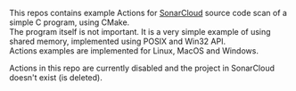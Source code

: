 This repos contains example Actions for [SonarCloud](https://www.sonarsource.com/products/sonarcloud/)
source code scan of a simple C program, using CMake.  
The program itself is not important. It is a very simple example of using shared memory,
implemented using POSIX and Win32 API.  
Actions examples are implemented for Linux, MacOS and Windows.

Actions in this repo are currently disabled and the project in SonarCloud doesn't exist (is deleted).

